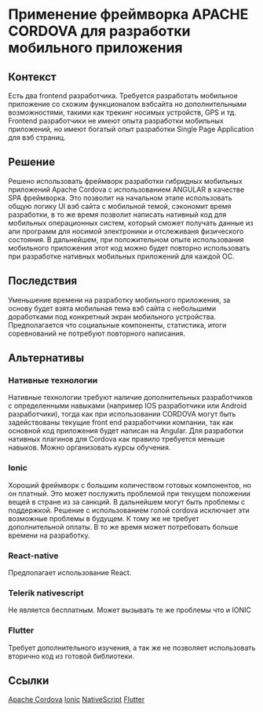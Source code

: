 # Применение фреймворка APACHE CORDOVA для разработки мобильного приложения

## Контекст

Есть два frontend разработчика. Требуется разработать мобильное приложение со схожим функционалом вэбсайта но дополнительными возможностями, такими как трекинг носимых устройств, GPS и тд. Frontend разработчики не имеют опыта разработки мобильных приложений, но имеют богатый опыт разработки Single Page Application для вэб страниц.

## Решение

Решено использовать фреймворк разработки гибридных мобильных приложений Apache Cordova с использованием ANGULAR в качестве SPA фреймворка. Это позволит на начальном этапе использовать общую логику UI вэб сайта с мобильной темой, сэкономит время разработки, в то же время позволит написать нативный код для мобильных операционных систем, который сможет получать данные из апи программ для носимой электроники и отслеживаня физического состояния. В дальнейшем, при положительном опыте использования мобильного приложения этот код можно будет повторно использовать при разработке нативных мобильных приложений для каждой ОС.

## Последствия

Уменьшение времени на разработку мобильного приложения, за основу будет взята мобильная тема вэб сайта с небольшими доработками под конкретный экран мобильного устройства. Предполагается что социальные компоненты, статистика, итоги соревнований не потребуют повторного написания.

## Альтернативы

### Нативные технологии

Нативные технологии требуют наличие дополнительных разработчиков с определенными навыками (например IOS разработчики или Android разработчики), тогда как при использовании CORDOVA могут быть задействованы текущие front end разработчики компании, так как основной код приложения будет написан на Angular. Для разработки нативных плагинов для Cordova как правило требуется меньше навыков. Можно организовать курсы обучения.

### Ionic

Хороший фреймворк с большим количеством готовых компонентов, но он платный. Это может послужить проблемой при текущем положении вещей в стране из за санкций. В дальнейшем могут быть проблемы с поддержкой. Решение с использованием голой cordova исключает эти возможные проблемы в будущем. К тому же не требует дополнительной оплаты. В то же время может потребовать больше времени на разработку.

### React-native

Предполагает использование React.

### Telerik nativescript

Не является бесплатным. Может вызывать те же проблемы что и IONIC

### Flutter

Требует дополнительного изучения, а так же не позволяет использовать вторично код из готовой библиотеки.


## Ссылки

[Apache Cordova](https://cordova.apache.org/)
[Ionic](https://ionic.io/)
[NativeScript](https://nativescript.org/)
[Flutter](https://flutter.dev/)
